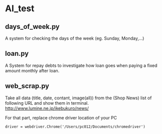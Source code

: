 # AI_test

## days_of_week.py

A system for checking the days of the week (eg. Sunday, Monday,...)

## loan.py

A System for repay debts to investigate how loan goes when paying a fixed amount monthly after loan.

## web_scrap.py

Take all data (title, date, contant, image(all)) from the (Shop News) list of following URL and show them in terminal.
http://www.lumine.ne.jp/ikebukuro/news/

For that part, replace chrome driver location of your PC
```
driver = webdriver.Chrome('/Users/pc012/Documents/chromedriver')
```
